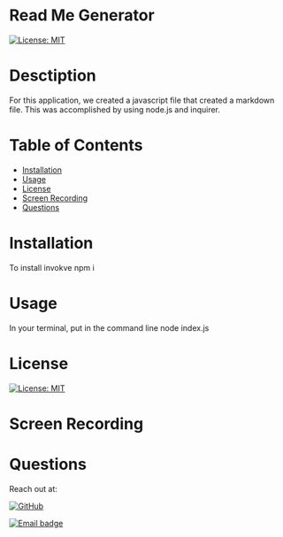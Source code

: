 # Read Me Generator

[![License: MIT](https://img.shields.io/badge/License-MIT-red.svg)](https://kuyajasper.mit-license.org)

# Desctiption
For this application, we created a javascript file that created a markdown file. This was accomplished by using node.js and inquirer.

# Table of Contents
  * [Installation](#Installation)
  * [Usage](#Usage)
  * [License](#License)
  * [Screen Recording](#Screen_Recording)
  * [Questions](#Questions)

# Installation
To install invokve npm i 

# Usage
In your terminal, put in the command line node index.js

# License

[![License: MIT](https://img.shields.io/badge/License-MIT-red.svg)](https://kuyajasper.mit-license.org)


# Screen Recording



# Questions

Reach out at:

[![GitHub](https://img.shields.io/badge/GitHub-100000?style=for-the-badge&logo=github&logoColor=white)](https://github.com/KuyaJasper)

[![Email badge](https://img.shields.io/badge/Email-abarquezj1@gmail.com-red.svg)](mailto:abarquezj1@gmail.com)


